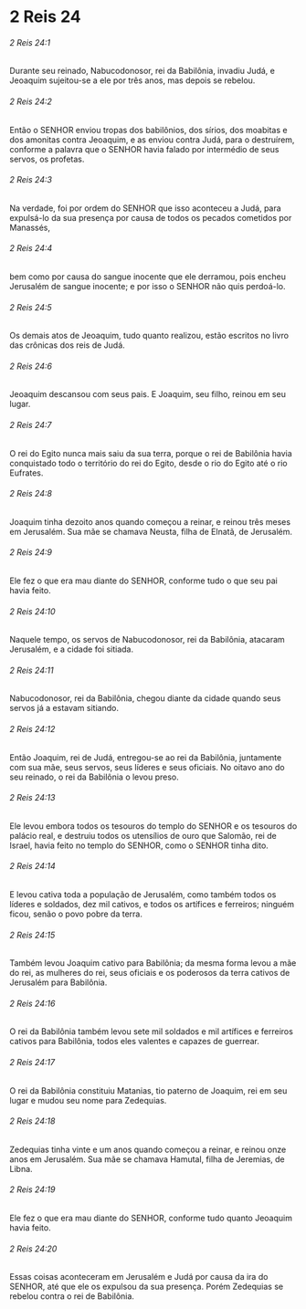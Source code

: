 # 2 Reis 24

###### 2 Reis 24:1

Durante seu reinado, Nabucodonosor, rei da Babilônia, invadiu Judá, e Jeoaquim sujeitou-se a ele por três anos, mas depois se rebelou.

###### 2 Reis 24:2

Então o SENHOR enviou tropas dos babilônios, dos sírios, dos moabitas e dos amonitas contra Jeoaquim, e as enviou contra Judá, para o destruírem, conforme a palavra que o SENHOR havia falado por intermédio de seus servos, os profetas.

###### 2 Reis 24:3

Na verdade, foi por ordem do SENHOR que isso aconteceu a Judá, para expulsá-lo da sua presença por causa de todos os pecados cometidos por Manassés,

###### 2 Reis 24:4

bem como por causa do sangue inocente que ele derramou, pois encheu Jerusalém de sangue inocente; e por isso o SENHOR não quis perdoá-lo.

###### 2 Reis 24:5

Os demais atos de Jeoaquim, tudo quanto realizou, estão escritos no livro das crônicas dos reis de Judá.

###### 2 Reis 24:6

Jeoaquim descansou com seus pais. E Joaquim, seu filho, reinou em seu lugar.

###### 2 Reis 24:7

O rei do Egito nunca mais saiu da sua terra, porque o rei de Babilônia havia conquistado todo o território do rei do Egito, desde o rio do Egito até o rio Eufrates.

###### 2 Reis 24:8

Joaquim tinha dezoito anos quando começou a reinar, e reinou três meses em Jerusalém. Sua mãe se chamava Neusta, filha de Elnatã, de Jerusalém.

###### 2 Reis 24:9

Ele fez o que era mau diante do SENHOR, conforme tudo o que seu pai havia feito.

###### 2 Reis 24:10

Naquele tempo, os servos de Nabucodonosor, rei da Babilônia, atacaram Jerusalém, e a cidade foi sitiada.

###### 2 Reis 24:11

Nabucodonosor, rei da Babilônia, chegou diante da cidade quando seus servos já a estavam sitiando.

###### 2 Reis 24:12

Então Joaquim, rei de Judá, entregou-se ao rei da Babilônia, juntamente com sua mãe, seus servos, seus líderes e seus oficiais. No oitavo ano do seu reinado, o rei da Babilônia o levou preso.

###### 2 Reis 24:13

Ele levou embora todos os tesouros do templo do SENHOR e os tesouros do palácio real, e destruiu todos os utensílios de ouro que Salomão, rei de Israel, havia feito no templo do SENHOR, como o SENHOR tinha dito.

###### 2 Reis 24:14

E levou cativa toda a população de Jerusalém, como também todos os líderes e soldados, dez mil cativos, e todos os artífices e ferreiros; ninguém ficou, senão o povo pobre da terra.

###### 2 Reis 24:15

Também levou Joaquim cativo para Babilônia; da mesma forma levou a mãe do rei, as mulheres do rei, seus oficiais e os poderosos da terra cativos de Jerusalém para Babilônia.

###### 2 Reis 24:16

O rei da Babilônia também levou sete mil soldados e mil artífices e ferreiros cativos para Babilônia, todos eles valentes e capazes de guerrear.

###### 2 Reis 24:17

O rei da Babilônia constituiu Matanias, tio paterno de Joaquim, rei em seu lugar e mudou seu nome para Zedequias.

###### 2 Reis 24:18

Zedequias tinha vinte e um anos quando começou a reinar, e reinou onze anos em Jerusalém. Sua mãe se chamava Hamutal, filha de Jeremias, de Libna.

###### 2 Reis 24:19

Ele fez o que era mau diante do SENHOR, conforme tudo quanto Jeoaquim havia feito.

###### 2 Reis 24:20

Essas coisas aconteceram em Jerusalém e Judá por causa da ira do SENHOR, até que ele os expulsou da sua presença. Porém Zedequias se rebelou contra o rei de Babilônia.

